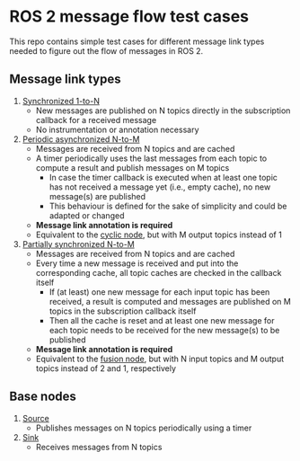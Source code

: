# ROS 2 message flow test cases

This repo contains simple test cases for different message link types needed to figure out the flow of messages in ROS 2.

## Message link types

1. [Synchronized 1-to-N](./src/sync_one_to_n.cpp)
    * New messages are published on N topics directly in the subscription callback for a received message
    * No instrumentation or annotation necessary
1. [Periodic asynchronized N-to-M](./src/periodic_async_n_to_m.cpp)
    * Messages are received from N topics and are cached
    * A timer periodically uses the last messages from each topic to compute a result and publish messages on M topics
        * In case the timer callback is executed when at least one topic has not received a message yet (i.e., empty cache), no new message(s) are published
        * This behaviour is defined for the sake of simplicity and could be adapted or changed
    * **Message link annotation is required**
    * Equivalent to the [cyclic node](https://github.com/ros-realtime/reference-system/blob/main/reference_system/include/reference_system/nodes/rclcpp/cyclic.hpp), but with M output topics instead of 1
1. [Partially synchronized N-to-M](./src/partial_sync_n_to_m.cpp)
    * Messages are received from N topics and are cached
    * Every time a new message is received and put into the corresponding cache, all topic caches are checked in the callback itself
        * If (at least) one new message for each input topic has been received, a result is computed and messages are published on M topics in the subscription callback itself
        * Then all the cache is reset and at least one new message for each topic needs to be received for the new message(s) to be published
    * **Message link annotation is required**
    * Equivalent to the [fusion node](https://github.com/ros-realtime/reference-system/blob/main/reference_system/include/reference_system/nodes/rclcpp/fusion.hpp), but with N input topics and M output topics instead of 2 and 1, respectively

## Base nodes

1. [Source](./src/source.cpp)
    * Publishes messages on N topics periodically using a timer
1. [Sink](./src/sink.cpp)
    * Receives messages from N topics
